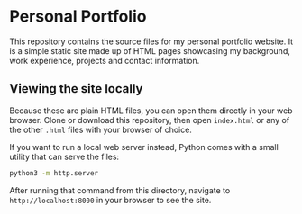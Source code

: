 # Personal Portfolio

This repository contains the source files for my personal portfolio website. It is a simple static site made up of HTML pages showcasing my background, work experience, projects and contact information.

## Viewing the site locally

Because these are plain HTML files, you can open them directly in your web browser. Clone or download this repository, then open `index.html` or any of the other `.html` files with your browser of choice.

If you want to run a local web server instead, Python comes with a small utility that can serve the files:

```bash
python3 -m http.server
```

After running that command from this directory, navigate to `http://localhost:8000` in your browser to see the site.
